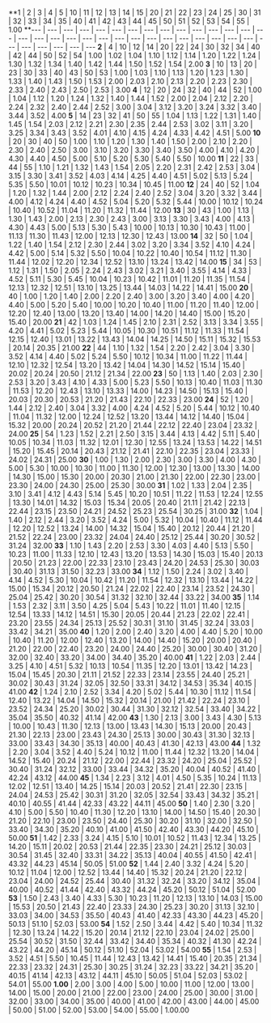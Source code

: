 **1 | 2 | 3 | 4 | 5 | 10 | 11 | 12 | 13 | 14 | 15 | 20 | 21 | 22 | 23 | 24 | 25 | 30 | 31 | 32 | 33 | 34 | 35 | 40 | 41 | 42 | 43 | 44 | 45 | 50 | 51 | 52 | 53 | 54 | 55 | 1.00
**--- | --- | --- | --- | --- | --- | --- | --- | --- | --- | --- | --- | --- | --- | --- | --- | --- | --- | --- | --- | --- | --- | --- | --- | --- | --- | --- | --- | --- | --- | --- | --- | --- | --- | --- | ---
**2** | 4 | 10 | 12 | 14 | 20 | 22 | 24 | 30 | 32 | 34 | 40 | 42 | 44 | 50 | 52 | 54 | 1.00 | 1.02 | 1.04 | 1.10 | 1.12 | 1.14 | 1.20 | 1.22 | 1.24 | 1.30 | 1.32 | 1.34 | 1.40 | 1.42 | 1.44 | 1.50 | 1.52 | 1.54 | 2.00
**3** | 10 | 13 | 20 | 23 | 30 | 33 | 40 | 43 | 50 | 53 | 1.00 | 1.03 | 1.10 | 1.13 | 1.20 | 1.23 | 1.30 | 1.33 | 1.40 | 1.43 | 1.50 | 1.53 | 2.00 | 2.03 | 2.10 | 2.13 | 2.20 | 2.23 | 2.30 | 2.33 | 2.40 | 2.43 | 2.50 | 2.53 | 3.00
**4** | 12 | 20 | 24 | 32 | 40 | 44 | 52 | 1.00 | 1.04 | 1.12 | 1.20 | 1.24 | 1.32 | 1.40 | 1.44 | 1.52 | 2.00 | 2.04 | 2.12 | 2.20 | 2.24 | 2.32 | 2.40 | 2.44 | 2.52 | 3.00 | 3.04 | 3.12 | 3.20 | 3.24 | 3.32 | 3.40 | 3.44 | 3.52 | 4.00
**5** | 14 | 23 | 32 | 41 | 50 | 55 | 1.04 | 1.13 | 1.22 | 1.31 | 1.40 | 1.45 | 1.54 | 2.03 | 2.12 | 2.21 | 2.30 | 2.35 | 2.44 | 2.53 | 3.02 | 3.11 | 3.20 | 3.25 | 3.34 | 3.43 | 3.52 | 4.01 | 4.10 | 4.15 | 4.24 | 4.33 | 4.42 | 4.51 | 5.00
**10** | 20 | 30 | 40 | 50 | 1.00 | 1.10 | 1.20 | 1.30 | 1.40 | 1.50 | 2.00 | 2.10 | 2.20 | 2.30 | 2.40 | 2.50 | 3.00 | 3.10 | 3.20 | 3.30 | 3.40 | 3.50 | 4.00 | 4.10 | 4.20 | 4.30 | 4.40 | 4.50 | 5.00 | 5.10 | 5.20 | 5.30 | 5.40 | 5.50 | 10.00
**11** | 22 | 33 | 44 | 55 | 1.10 | 1.21 | 1.32 | 1.43 | 1.54 | 2.05 | 2.20 | 2.31 | 2.42 | 2.53 | 3.04 | 3.15 | 3.30 | 3.41 | 3.52 | 4.03 | 4.14 | 4.25 | 4.40 | 4.51 | 5.02 | 5.13 | 5.24 | 5.35 | 5.50 | 10.01 | 10.12 | 10.23 | 10.34 | 10.45 | 11.00
**12** | 24 | 40 | 52 | 1.04 | 1.20 | 1.32 | 1.44 | 2.00 | 2.12 | 2.24 | 2.40 | 2.52 | 3.04 | 3.20 | 3.32 | 3.44 | 4.00 | 4.12 | 4.24 | 4.40 | 4.52 | 5.04 | 5.20 | 5.32 | 5.44 | 10.00 | 10.12 | 10.24 | 10.40 | 10.52 | 11.04 | 11.20 | 11.32 | 11.44 | 12.00
**13** | 30 | 43 | 1.00 | 1.13 | 1.30 | 1.43 | 2.00 | 2.13 | 2.30 | 2.43 | 3.00 | 3.13 | 3.30 | 3.43 | 4.00 | 4.13 | 4.30 | 4.43 | 5.00 | 5.13 | 5.30 | 5.43 | 10.00 | 10.13 | 10.30 | 10.43 | 11.00 | 11.13 | 11.30 | 11.43 | 12.00 | 12.13 | 12.30 | 12.43 | 13.00
**14** | 32 | 50 | 1.04 | 1.22 | 1.40 | 1.54 | 2.12 | 2.30 | 2.44 | 3.02 | 3.20 | 3.34 | 3.52 | 4.10 | 4.24 | 4.42 | 5.00 | 5.14 | 5.32 | 5.50 | 10.04 | 10.22 | 10.40 | 10.54 | 11.12 | 11.30 | 11.44 | 12.02 | 12.20 | 12.34 | 12.52 | 13.10 | 13.24 | 13.42 | 14.00
**15** | 34 | 53 | 1.12 | 1.31 | 1.50 | 2.05 | 2.24 | 2.43 | 3.02 | 3.21 | 3.40 | 3.55 | 4.14 | 4.33 | 4.52 | 5.11 | 5.30 | 5.45 | 10.04 | 10.23 | 10.42 | 11.01 | 11.20 | 11.35 | 11.54 | 12.13 | 12.32 | 12.51 | 13.10 | 13.25 | 13.44 | 14.03 | 14.22 | 14.41 | 15.00
**20** | 40 | 1.00 | 1.20 | 1.40 | 2.00 | 2.20 | 2.40 | 3.00 | 3.20 | 3.40 | 4.00 | 4.20 | 4.40 | 5.00 | 5.20 | 5.40 | 10.00 | 10.20 | 10.40 | 11.00 | 11.20 | 11.40 | 12.00 | 12.20 | 12.40 | 13.00 | 13.20 | 13.40 | 14.00 | 14.20 | 14.40 | 15.00 | 15.20 | 15.40 | 20.00
**21** | 42 | 1.03 | 1.24 | 1.45 | 2.10 | 2.31 | 2.52 | 3.13 | 3.34 | 3.55 | 4.20 | 4.41 | 5.02 | 5.23 | 5.44 | 10.05 | 10.30 | 10.51 | 11.12 | 11.33 | 11.54 | 12.15 | 12.40 | 13.01 | 13.22 | 13.43 | 14.04 | 14.25 | 14.50 | 15.11 | 15.32 | 15.53 | 20.14 | 20.35 | 21.00
**22** | 44 | 1.10 | 1.32 | 1.54 | 2.20 | 2.42 | 3.04 | 3.30 | 3.52 | 4.14 | 4.40 | 5.02 | 5.24 | 5.50 | 10.12 | 10.34 | 11.00 | 11.22 | 11.44 | 12.10 | 12.32 | 12.54 | 13.20 | 13.42 | 14.04 | 14.30 | 14.52 | 15.14 | 15.40 | 20.02 | 20.24 | 20.50 | 21.12 | 21.34 | 22.00
**23** | 50 | 1.13 | 1.40 | 2.03 | 2.30 | 2.53 | 3.20 | 3.43 | 4.10 | 4.33 | 5.00 | 5.23 | 5.50 | 10.13 | 10.40 | 11.03 | 11.30 | 11.53 | 12.20 | 12.43 | 13.10 | 13.33 | 14.00 | 14.23 | 14.50 | 15.13 | 15.40 | 20.03 | 20.30 | 20.53 | 21.20 | 21.43 | 22.10 | 22.33 | 23.00
**24** | 52 | 1.20 | 1.44 | 2.12 | 2.40 | 3.04 | 3.32 | 4.00 | 4.24 | 4.52 | 5.20 | 5.44 | 10.12 | 10.40 | 11.04 | 11.32 | 12.00 | 12.24 | 12.52 | 13.20 | 13.44 | 14.12 | 14.40 | 15.04 | 15.32 | 20.00 | 20.24 | 20.52 | 21.20 | 21.44 | 22.12 | 22.40 | 23.04 | 23.32 | 24.00
**25** | 54 | 1.23 | 1.52 | 2.21 | 2.50 | 3.15 | 3.44 | 4.13 | 4.42 | 5.11 | 5.40 | 10.05 | 10.34 | 11.03 | 11.32 | 12.01 | 12.30 | 12.55 | 13.24 | 13.53 | 14.22 | 14.51 | 15.20 | 15.45 | 20.14 | 20.43 | 21.12 | 21.41 | 22.10 | 22.35 | 23.04 | 23.33 | 24.02 | 24.31 | 25.00
**30** | 1.00 | 1.30 | 2.00 | 2.30 | 3.00 | 3.30 | 4.00 | 4.30 | 5.00 | 5.30 | 10.00 | 10.30 | 11.00 | 11.30 | 12.00 | 12.30 | 13.00 | 13.30 | 14.00 | 14.30 | 15.00 | 15.30 | 20.00 | 20.30 | 21.00 | 21.30 | 22.00 | 22.30 | 23.00 | 23.30 | 24.00 | 24.30 | 25.00 | 25.30 | 30.00
**31** | 1.02 | 1.33 | 2.04 | 2.35 | 3.10 | 3.41 | 4.12 | 4.43 | 5.14 | 5.45 | 10.20 | 10.51 | 11.22 | 11.53 | 12.24 | 12.55 | 13.30 | 14.01 | 14.32 | 15.03 | 15.34 | 20.05 | 20.40 | 21.11 | 21.42 | 22.13 | 22.44 | 23.15 | 23.50 | 24.21 | 24.52 | 25.23 | 25.54 | 30.25 | 31.00
**32** | 1.04 | 1.40 | 2.12 | 2.44 | 3.20 | 3.52 | 4.24 | 5.00 | 5.32 | 10.04 | 10.40 | 11.12 | 11.44 | 12.20 | 12.52 | 13.24 | 14.00 | 14.32 | 15.04 | 15.40 | 20.12 | 20.44 | 21.20 | 21.52 | 22.24 | 23.00 | 23.32 | 24.04 | 24.40 | 25.12 | 25.44 | 30.20 | 30.52 | 31.24 | 32.00
**33** | 1.10 | 1.43 | 2.20 | 2.53 | 3.30 | 4.03 | 4.40 | 5.13 | 5.50 | 10.23 | 11.00 | 11.33 | 12.10 | 12.43 | 13.20 | 13.53 | 14.30 | 15.03 | 15.40 | 20.13 | 20.50 | 21.23 | 22.00 | 22.33 | 23.10 | 23.43 | 24.20 | 24.53 | 25.30 | 30.03 | 30.40 | 31.13 | 31.50 | 32.23 | 33.00
**34** | 1.12 | 1.50 | 2.24 | 3.02 | 3.40 | 4.14 | 4.52 | 5.30 | 10.04 | 10.42 | 11.20 | 11.54 | 12.32 | 13.10 | 13.44 | 14.22 | 15.00 | 15.34 | 20.12 | 20.50 | 21.24 | 22.02 | 22.40 | 23.14 | 23.52 | 24.30 | 25.04 | 25.42 | 30.20 | 30.54 | 31.32 | 32.10 | 32.44 | 33.22 | 34.00
**35** | 1.14 | 1.53 | 2.32 | 3.11 | 3.50 | 4.25 | 5.04 | 5.43 | 10.22 | 11.01 | 11.40 | 12.15 | 12.54 | 13.33 | 14.12 | 14.51 | 15.30 | 20.05 | 20.44 | 21.23 | 22.02 | 22.41 | 23.20 | 23.55 | 24.34 | 25.13 | 25.52 | 30.31 | 31.10 | 31.45 | 32.24 | 33.03 | 33.42 | 34.21 | 35.00
**40** | 1.20 | 2.00 | 2.40 | 3.20 | 4.00 | 4.40 | 5.20 | 10.00 | 10.40 | 11.20 | 12.00 | 12.40 | 13.20 | 14.00 | 14.40 | 15.20 | 20.00 | 20.40 | 21.20 | 22.00 | 22.40 | 23.20 | 24.00 | 24.40 | 25.20 | 30.00 | 30.40 | 31.20 | 32.00 | 32.40 | 33.20 | 34.00 | 34.40 | 35.20 | 40.00
**41** | 1.22 | 2.03 | 2.44 | 3.25 | 4.10 | 4.51 | 5.32 | 10.13 | 10.54 | 11.35 | 12.20 | 13.01 | 13.42 | 14.23 | 15.04 | 15.45 | 20.30 | 21.11 | 21.52 | 22.33 | 23.14 | 23.55 | 24.40 | 25.21 | 30.02 | 30.43 | 31.24 | 32.05 | 32.50 | 33.31 | 34.12 | 34.53 | 35.34 | 40.15 | 41.00
**42** | 1.24 | 2.10 | 2.52 | 3.34 | 4.20 | 5.02 | 5.44 | 10.30 | 11.12 | 11.54 | 12.40 | 13.22 | 14.04 | 14.50 | 15.32 | 20.14 | 21.00 | 21.42 | 22.24 | 23.10 | 23.52 | 24.34 | 25.20 | 30.02 | 30.44 | 31.30 | 32.12 | 32.54 | 33.40 | 34.22 | 35.04 | 35.50 | 40.32 | 41.14 | 42.00
**43** | 1.30 | 2.13 | 3.00 | 3.43 | 4.30 | 5.13 | 10.00 | 10.43 | 11.30 | 12.13 | 13.00 | 13.43 | 14.30 | 15.13 | 20.00 | 20.43 | 21.30 | 22.13 | 23.00 | 23.43 | 24.30 | 25.13 | 30.00 | 30.43 | 31.30 | 32.13 | 33.00 | 33.43 | 34.30 | 35.13 | 40.00 | 40.43 | 41.30 | 42.13 | 43.00
**44** | 1.32 | 2.20 | 3.04 | 3.52 | 4.40 | 5.24 | 10.12 | 11.00 | 11.44 | 12.32 | 13.20 | 14.04 | 14.52 | 15.40 | 20.24 | 21.12 | 22.00 | 22.44 | 23.32 | 24.20 | 25.04 | 25.52 | 30.40 | 31.24 | 32.12 | 33.00 | 33.44 | 34.32 | 35.20 | 40.04 | 40.52 | 41.40 | 42.24 | 43.12 | 44.00
**45** | 1.34 | 2.23 | 3.12 | 4.01 | 4.50 | 5.35 | 10.24 | 11.13 | 12.02 | 12.51 | 13.40 | 14.25 | 15.14 | 20.03 | 20.52 | 21.41 | 22.30 | 23.15 | 24.04 | 24.53 | 25.42 | 30.31 | 31.20 | 32.05 | 32.54 | 33.43 | 34.32 | 35.21 | 40.10 | 40.55 | 41.44 | 42.33 | 43.22 | 44.11 | 45.00
**50** | 1.40 | 2.30 | 3.20 | 4.10 | 5.00 | 5.50 | 10.40 | 11.30 | 12.20 | 13.10 | 14.00 | 14.50 | 15.40 | 20.30 | 21.20 | 22.10 | 23.00 | 23.50 | 24.40 | 25.30 | 30.20 | 31.10 | 32.00 | 32.50 | 33.40 | 34.30 | 35.20 | 40.10 | 41.00 | 41.50 | 42.40 | 43.30 | 44.20 | 45.10 | 50.00
**51** | 1.42 | 2.33 | 3.24 | 4.15 | 5.10 | 10.01 | 10.52 | 11.43 | 12.34 | 13.25 | 14.20 | 15.11 | 20.02 | 20.53 | 21.44 | 22.35 | 23.30 | 24.21 | 25.12 | 30.03 | 30.54 | 31.45 | 32.40 | 33.31 | 34.22 | 35.13 | 40.04 | 40.55 | 41.50 | 42.41 | 43.32 | 44.23 | 45.14 | 50.05 | 51.00
**52** | 1.44 | 2.40 | 3.32 | 4.24 | 5.20 | 10.12 | 11.04 | 12.00 | 12.52 | 13.44 | 14.40 | 15.32 | 20.24 | 21.20 | 22.12 | 23.04 | 24.00 | 24.52 | 25.44 | 30.40 | 31.32 | 32.24 | 33.20 | 34.12 | 35.04 | 40.00 | 40.52 | 41.44 | 42.40 | 43.32 | 44.24 | 45.20 | 50.12 | 51.04 | 52.00
**53** | 1.50 | 2.43 | 3.40 | 4.33 | 5.30 | 10.23 | 11.20 | 12.13 | 13.10 | 14.03 | 15.00 | 15.53 | 20.50 | 21.43 | 22.40 | 23.33 | 24.30 | 25.23 | 30.20 | 31.13 | 32.10 | 33.03 | 34.00 | 34.53 | 35.50 | 40.43 | 41.40 | 42.33 | 43.30 | 44.23 | 45.20 | 50.13 | 51.10 | 52.03 | 53.00
**54** | 1.52 | 2.50 | 3.44 | 4.42 | 5.40 | 10.34 | 11.32 | 12.30 | 13.24 | 14.22 | 15.20 | 20.14 | 21.12 | 22.10 | 23.04 | 24.02 | 25.00 | 25.54 | 30.52 | 31.50 | 32.44 | 33.42 | 34.40 | 35.34 | 40.32 | 41.30 | 42.24 | 43.22 | 44.20 | 45.14 | 50.12 | 51.10 | 52.04 | 53.02 | 54.00
**55** | 1.54 | 2.53 | 3.52 | 4.51 | 5.50 | 10.45 | 11.44 | 12.43 | 13.42 | 14.41 | 15.40 | 20.35 | 21.34 | 22.33 | 23.32 | 24.31 | 25.30 | 30.25 | 31.24 | 32.23 | 33.22 | 34.21 | 35.20 | 40.15 | 41.14 | 42.13 | 43.12 | 44.11 | 45.10 | 50.05 | 51.04 | 52.03 | 53.02 | 54.01 | 55.00
**1.00** | 2.00 | 3.00 | 4.00 | 5.00 | 10.00 | 11.00 | 12.00 | 13.00 | 14.00 | 15.00 | 20.00 | 21.00 | 22.00 | 23.00 | 24.00 | 25.00 | 30.00 | 31.00 | 32.00 | 33.00 | 34.00 | 35.00 | 40.00 | 41.00 | 42.00 | 43.00 | 44.00 | 45.00 | 50.00 | 51.00 | 52.00 | 53.00 | 54.00 | 55.00 | 1.00.00
